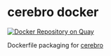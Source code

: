 # cerebro docker

[![Docker Repository on Quay](https://quay.io/repository/reevoo/cerebro/status "Docker Repository on Quay")](https://quay.io/repository/reevoo/cerebro)

Dockerfile packaging for [cerebro](https://github.com/lmenezes/cerebro)

